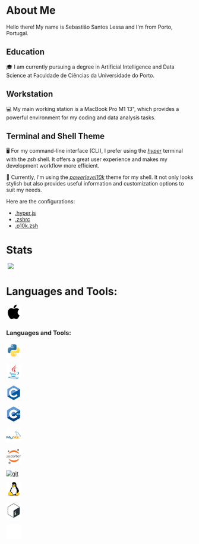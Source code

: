 # About Me

Hello there! My name is Sebastião Santos Lessa and I'm from Porto, Portugal.

## Education

🎓 I am currently pursuing a degree in Artificial Intelligence and Data Science at Faculdade de Ciências da Universidade do Porto.

## Workstation

💻 My main working station is a MacBook Pro M1 13", which provides a powerful environment for my coding and data analysis tasks.

## Terminal and Shell Theme

🖥️ For my command-line interface (CLI), I prefer using the [*hyper*](https://github.com/vercel/hyper) terminal with the *zsh* shell. It offers a great user experience and makes my development workflow more efficient.

🎨 Currently, I'm using the [*powerlevel10k*](https://github.com/romkatv/powerlevel10k) theme for my shell. It not only looks stylish but also provides useful information and customization options to suit my needs.



Here are the configurations:

- [.hyper.js](.hyper.js)
- [.zshrc](.zshrc)
- [.p10k.zsh](.p10k.zsh)

# Stats

<img src="https://komarev.com/ghpvc/?username=Seblessa&style=flat-square&color=blue" alt=""/>


<img src="https://github-readme-stats.vercel.app/api/top-langs/?username=Seblessa&count_private=true&layout=compact&theme=tokyonight&langs_count=6&hide=CSS,jupyter%20notebook" />

# Languages and Tools:
  
  <img src="https://github.com/devicons/devicon/blob/master/icons/apple/apple-original.svg" title="Apple" alt="Apple" width="40" height="40"/>&nbsp;



<h3 align="left">Languages and Tools:</h3>
<p align="left"> 

<a href="https://www.python.org" target="_blank" rel="noreferrer"> <img src="https://raw.githubusercontent.com/devicons/devicon/master/icons/python/python-original.svg" alt="python" width="40" height="40"/> </a>

 <a href="https://www.java.com" target="_blank" rel="noreferrer"> <img src="https://raw.githubusercontent.com/devicons/devicon/master/icons/java/java-original.svg" alt="java" width="40" height="40"/> </a>


  <a href="https://www.cprogramming.com/" target="_blank" rel="noreferrer"> <img src="https://raw.githubusercontent.com/devicons/devicon/master/icons/c/c-original.svg" alt="c" width="40" height="40"/> </a>
  
  <a href="https://www.w3schools.com/cpp/" target="_blank" rel="noreferrer"> <img src="https://raw.githubusercontent.com/devicons/devicon/master/icons/cplusplus/cplusplus-original.svg" alt="cplusplus" width="40" height="40"/> </a>

  <a href="https://www.mysql.com/" target="_blank" rel="noreferrer"> <img src="https://raw.githubusercontent.com/devicons/devicon/master/icons/mysql/mysql-original-wordmark.svg" alt="mysql" width="40" height="40"/> </a>

  <a href="https://jupyter.org" target="_blank" rel="noreferrer"> <img src="https://github.com/devicons/devicon/blob/master/icons/jupyter/jupyter-original-wordmark.svg" alt="jupyter" width="40" height="40"/> </a>
  

  <a href="https://git-scm.com/" target="_blank" rel="noreferrer"> <img src="https://www.vectorlogo.zone/logos/git-scm/git-scm-icon.svg" alt="git" width="40" height="40"/> </a>
  
  
  <a href="https://www.linux.org/" target="_blank" rel="noreferrer"> <img src="https://raw.githubusercontent.com/devicons/devicon/master/icons/linux/linux-original.svg" alt="linux" width="40" height="40"/> </a>
  
<a href="https://www.gnu.org/software/bash/" target="_blank" rel="noreferrer"> <img src="https://github.com/devicons/devicon/blob/master/icons/bash/bash-original.svg" alt="bash" width="40" height="40"/> </a>
  

<a href="https://www.zsh.org" target="_blank" rel="noreferrer"> <img src="https://github.com/Zsh-art/logo/blob/main/svg/white_vertical_icon.svg" alt="zsh" width="40" height="40"/> </a>
  


  
  
  
